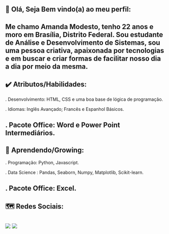 👋 Olá, Seja Bem vindo(a) ao meu perfil:
-
Me chamo Amanda Modesto, tenho 22 anos e moro em Brasília, Distrito Federal. Sou estudante de Análise e Desenvolvimento de Sistemas, sou uma pessoa criativa, apaixonada por tecnologias e em buscar e criar formas de facilitar nosso dia a dia por meio da mesma.
-
✔️ Atributos/Habilidades:
-
. Desenvolvimento: HTML, CSS e uma boa base de lógica de programação.

. Idiomas: Inglês Avançado; Francês e Espanhol Básicos.

. Pacote Office: Word e Power Point Intermediários.
-
🌱 Aprendendo/Growing:
-
. Programação: Python, Javascript.

. Data Science : Pandas, Seaborn, Numpy, Matplotlib, Scikit-learn.

. Pacote Office: Excel.
-
🗺️ Redes Sociais:
-
[<img src= "https://img.shields.io/badge/amanda_velozo2@hotmail.com-0078D4?style=for-the-badge&logo=microsoft-outlook&logoColor=white"/>](mailto:"amanda_velozo2@hotmail.com") 
[<img src="https://img.shields.io/badge/linkedin-%230077B5.svg?&style=for-the-badge&logo=linkedin&logoColor=white" />](https://www.linkedin.com/in/amanda-modesto-196a161b7/)
-

<!---
AMND22/AMND22 is a ✨ special ✨ repository because its `README.md` (this file) appears on your GitHub profile.
You can click the Preview link to take a look at your changes.
--->
